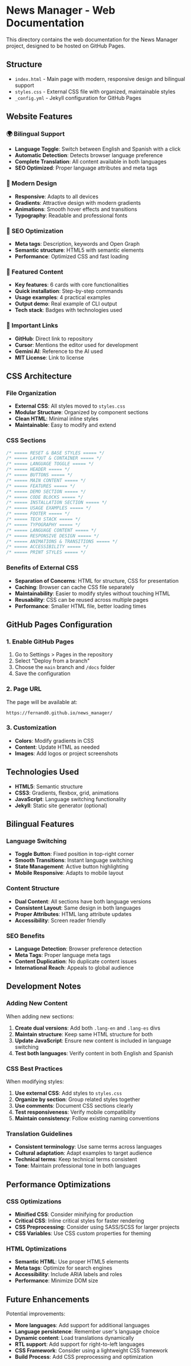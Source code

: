 # News Manager - Web Documentation

This directory contains the web documentation for the News Manager project, designed to be hosted on GitHub Pages.

## Structure

- `index.html` - Main page with modern, responsive design and bilingual support
- `styles.css` - External CSS file with organized, maintainable styles
- `_config.yml` - Jekyll configuration for GitHub Pages

## Website Features

### 🌍 Bilingual Support
- **Language Toggle**: Switch between English and Spanish with a click
- **Automatic Detection**: Detects browser language preference
- **Complete Translation**: All content available in both languages
- **SEO Optimized**: Proper language attributes and meta tags

### 🎨 Modern Design
- **Responsive**: Adapts to all devices
- **Gradients**: Attractive design with modern gradients
- **Animations**: Smooth hover effects and transitions
- **Typography**: Readable and professional fonts

### 📱 SEO Optimization
- **Meta tags**: Description, keywords and Open Graph
- **Semantic structure**: HTML5 with semantic elements
- **Performance**: Optimized CSS and fast loading

### 🚀 Featured Content
- **Key features**: 6 cards with core functionalities
- **Quick installation**: Step-by-step commands
- **Usage examples**: 4 practical examples
- **Output demo**: Real example of CLI output
- **Tech stack**: Badges with technologies used

### 🔗 Important Links
- **GitHub**: Direct link to repository
- **Cursor**: Mentions the editor used for development
- **Gemini AI**: Reference to the AI used
- **MIT License**: Link to license

## CSS Architecture

### File Organization
- **External CSS**: All styles moved to `styles.css`
- **Modular Structure**: Organized by component sections
- **Clean HTML**: Minimal inline styles
- **Maintainable**: Easy to modify and extend

### CSS Sections
```css
/* ===== RESET & BASE STYLES ===== */
/* ===== LAYOUT & CONTAINER ===== */
/* ===== LANGUAGE TOGGLE ===== */
/* ===== HEADER ===== */
/* ===== BUTTONS ===== */
/* ===== MAIN CONTENT ===== */
/* ===== FEATURES ===== */
/* ===== DEMO SECTION ===== */
/* ===== CODE BLOCKS ===== */
/* ===== INSTALLATION SECTION ===== */
/* ===== USAGE EXAMPLES ===== */
/* ===== FOOTER ===== */
/* ===== TECH STACK ===== */
/* ===== TYPOGRAPHY ===== */
/* ===== LANGUAGE CONTENT ===== */
/* ===== RESPONSIVE DESIGN ===== */
/* ===== ANIMATIONS & TRANSITIONS ===== */
/* ===== ACCESSIBILITY ===== */
/* ===== PRINT STYLES ===== */
```

### Benefits of External CSS
- **Separation of Concerns**: HTML for structure, CSS for presentation
- **Caching**: Browser can cache CSS file separately
- **Maintainability**: Easier to modify styles without touching HTML
- **Reusability**: CSS can be reused across multiple pages
- **Performance**: Smaller HTML file, better loading times

## GitHub Pages Configuration

### 1. Enable GitHub Pages
1. Go to Settings > Pages in the repository
2. Select "Deploy from a branch"
3. Choose the `main` branch and `/docs` folder
4. Save the configuration

### 2. Page URL
The page will be available at:
```
https://fernand0.github.io/news_manager/
```

### 3. Customization
- **Colors**: Modify gradients in CSS
- **Content**: Update HTML as needed
- **Images**: Add logos or project screenshots

## Technologies Used

- **HTML5**: Semantic structure
- **CSS3**: Gradients, flexbox, grid, animations
- **JavaScript**: Language switching functionality
- **Jekyll**: Static site generator (optional)

## Bilingual Features

### Language Switching
- **Toggle Button**: Fixed position in top-right corner
- **Smooth Transitions**: Instant language switching
- **State Management**: Active button highlighting
- **Mobile Responsive**: Adapts to mobile layout

### Content Structure
- **Dual Content**: All sections have both language versions
- **Consistent Layout**: Same design in both languages
- **Proper Attributes**: HTML lang attribute updates
- **Accessibility**: Screen reader friendly

### SEO Benefits
- **Language Detection**: Browser preference detection
- **Meta Tags**: Proper language meta tags
- **Content Duplication**: No duplicate content issues
- **International Reach**: Appeals to global audience

## Development Notes

### Adding New Content
When adding new sections:

1. **Create dual versions**: Add both `.lang-en` and `.lang-es` divs
2. **Maintain structure**: Keep same HTML structure for both
3. **Update JavaScript**: Ensure new content is included in language switching
4. **Test both languages**: Verify content in both English and Spanish

### CSS Best Practices
When modifying styles:

1. **Use external CSS**: Add styles to `styles.css`
2. **Organize by section**: Group related styles together
3. **Use comments**: Document CSS sections clearly
4. **Test responsiveness**: Verify mobile compatibility
5. **Maintain consistency**: Follow existing naming conventions

### Translation Guidelines
- **Consistent terminology**: Use same terms across languages
- **Cultural adaptation**: Adapt examples to target audience
- **Technical terms**: Keep technical terms consistent
- **Tone**: Maintain professional tone in both languages

## Performance Optimizations

### CSS Optimizations
- **Minified CSS**: Consider minifying for production
- **Critical CSS**: Inline critical styles for faster rendering
- **CSS Preprocessing**: Consider using SASS/SCSS for larger projects
- **CSS Variables**: Use CSS custom properties for theming

### HTML Optimizations
- **Semantic HTML**: Use proper HTML5 elements
- **Meta tags**: Optimize for search engines
- **Accessibility**: Include ARIA labels and roles
- **Performance**: Minimize DOM size

## Future Enhancements

Potential improvements:
- **More languages**: Add support for additional languages
- **Language persistence**: Remember user's language choice
- **Dynamic content**: Load translations dynamically
- **RTL support**: Add support for right-to-left languages
- **CSS Framework**: Consider using a lightweight CSS framework
- **Build Process**: Add CSS preprocessing and optimization 